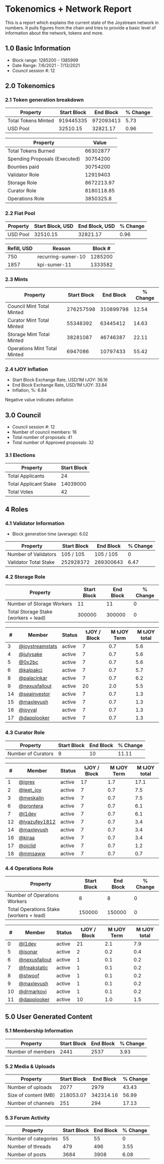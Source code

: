 # Tokenomics + Network Report
This is a report which explains the current state of the Joystream network in numbers. It pulls figures from the chain and tries to provide a basic level of information about the network, tokens and more. 

## 1.0 Basic Information
* Block range: 1285200 - 1385999
* Date Range: 7/6/2021 - 7/13/2021
* Council session #: 12

## 2.0 Tokenomics
### 2.1 Token generation breakdown
| Property            | Start Block | End Block | % Change |
|---------------------|--------------|--------------|----------|
| Total Tokens Minted |  919445335 | 972093413 | 5.73 |
| USD Pool |  32510.15 | 32821.17 | 0.96 |

| Property            | Value        |
|---------------------|--------------|
| Total Tokens Burned | 66302877 |
| Spending Proposals (Executed) | 30754200 |
| Bounties paid       | 30754200 |
| Validator Role      | 12919403 |
| Storage Role        | 8672213.97 |
| Curator Role        | 8180118.85 |
| Operations Role     | 3850325.8 |

### 2.2 Fiat Pool
| Property            | Start Block, USD | End Block, USD | % Change |
|---------------------|--------------|--------------|----------|
| USD Pool | 32510.15 | 32821.17 | 0.96 |

| Refill, USD | Reason | Block # |
|---------------------|--------------|--------------|
| 750 | recurring-sumer-10 | 1285200 |
| 1857 | kpi-sumer-11 | 1333582 |


### 2.3 Mints
| Property                    | Start Block           | End Block | % Change |
|-----------------------------|-----------------------|--------------|----------|
| Council Mint Total Minted   | 276257598  | 310899798 |12.54 |
| Curator Mint Total Minted   | 55348392 | 63445412 | 14.63 |
| Storage Mint Total Minted   | 38281087 | 46746387 | 22.11 |
| Operations Mint Total Minted | 6947086 | 10797433 | 55.42 |


### 2.4 tJOY Inflation

* Start Block Exchange Rate, USD/1M tJOY: 36.16
* End Block Exchange Rate, USD/1M tJOY: 33.84
* Inflation, %: 6.84

Negative value indicates deflation

## 3.0 Council
* Council session #: 12
* Number of council members: 16
* Total number of proposals: 41
* Total number of Approved proposals: 32

### 3.1 Elections
| Property                    | Start Block  |
|-----------------------------|--------------|
| Total Applicants            | 24 |
| Total Applicant Stake       | 14039000 |
| Total Votes                 | 42 |

## 4 Roles
### 4.1 Validator Information
* Block generation time (average): 6.02

| Property                   | Start Block | End Block | % Change |
|----------------------------|--------------|--------------|----------|
| Number of Validators       | 105 / 105 | 105 / 105 | 0 |
| Validator Total Stake      | 252928372 | 269300643 | 6.47 |


### 4.2 Storage Role
| Property                | Start Block | End Block | % Change |
|-------------------------|--------------|--------------|----------|
| Number of Storage Workers | 11 | 11 | 0 |
| Total Storage Stake (workers + lead) | 300000 | 300000 | 0 |

| # | Member | Status | tJOY / Block | M tJOY Term | M tJOY total |
|--|--|--|--|--|--|
| 3 | [@joystreamstats](https://pioneer.joystreamstats.live/#/members/joystreamstats) | active | 7 | 0.7 | 5.6 |
| 4 | [@julysake](https://pioneer.joystreamstats.live/#/members/julysake) | active | 7 | 0.7 | 5.6 |
| 5 | [@0x2bc](https://pioneer.joystreamstats.live/#/members/0x2bc) | active | 7 | 0.7 | 5.6 |
| 6 | [@kalpakci](https://pioneer.joystreamstats.live/#/members/kalpakci) | active | 7 | 0.7 | 5.7 |
| 8 | [@palacinkar](https://pioneer.joystreamstats.live/#/members/palacinkar) | active | 7 | 0.7 | 6.2 |
| 9 | [@nexusfallout](https://pioneer.joystreamstats.live/#/members/nexusfallout) | active | 20 | 2.0 | 5.5 |
| 14 | [@seainvestor](https://pioneer.joystreamstats.live/#/members/seainvestor) | active | 7 | 0.7 | 1.3 |
| 15 | [@maxlevush](https://pioneer.joystreamstats.live/#/members/maxlevush) | active | 7 | 0.7 | 1.3 |
| 16 | [@joyval](https://pioneer.joystreamstats.live/#/members/joyval) | active | 7 | 0.7 | 1.3 |
| 17 | [@dapplooker](https://pioneer.joystreamstats.live/#/members/dapplooker) | active | 7 | 0.7 | 1.3 |


### 4.3 Curator Role
| Property                | Start Block | End Block | % Change |
|-------------------------|--------------|--------------|----------|
| Number of Curators      | 9 | 10 | 11.11 |

| # | Member | Status | tJOY / Block | M tJOY Term | M tJOY total |
|--|--|--|--|--|--|
| 1 | [@igrex](https://pioneer.joystreamstats.live/#/members/igrex) | active | 17 | 1.7 | 17.1 |
| 2 | [@leet_joy](https://pioneer.joystreamstats.live/#/members/leet_joy) | active | 7 | 0.7 | 7.5 |
| 3 | [@meskalin](https://pioneer.joystreamstats.live/#/members/meskalin) | active | 7 | 0.7 | 7.5 |
| 6 | [@prontera](https://pioneer.joystreamstats.live/#/members/prontera) | active | 7 | 0.7 | 6.1 |
| 7 | [@l1dev](https://pioneer.joystreamstats.live/#/members/l1dev) | active | 7 | 0.7 | 6.1 |
| 12 | [@lyazufey1812](https://pioneer.joystreamstats.live/#/members/lyazufey1812) | active | 7 | 0.7 | 3.4 |
| 14 | [@maxlevush](https://pioneer.joystreamstats.live/#/members/maxlevush) | active | 7 | 0.7 | 3.4 |
| 16 | [@kiraa](https://pioneer.joystreamstats.live/#/members/kiraa) | active | 7 | 0.7 | 3.4 |
| 17 | [@oiclid](https://pioneer.joystreamstats.live/#/members/oiclid) | active | 7 | 0.7 | 1.2 |
| 18 | [@mmsaww](https://pioneer.joystreamstats.live/#/members/mmsaww) | active | 7 | 0.7 | 0.7 |


### 4.4 Operations Role
| Property                | Start Block | End Block | % Change |
|-------------------------|--------------|--------------|----------|
| Number of Operations Workers      | 8 | 8 | 0 |
| Total Operations Stake (workers + lead) | 150000 | 150000 | 0 |

| # | Member | Status | tJOY / Block | M tJOY Term | M tJOY total |
|--|--|--|--|--|--|
| 0 | [@l1dev](https://pioneer.joystreamstats.live/#/members/l1dev) | active | 21 | 2.1 | 7.9 |
| 5 | [@isonar](https://pioneer.joystreamstats.live/#/members/isonar) | active | 2 | 0.2 | 0.4 |
| 6 | [@nexusfallout](https://pioneer.joystreamstats.live/#/members/nexusfallout) | active | 1 | 0.1 | 0.2 |
| 7 | [@freakstatic](https://pioneer.joystreamstats.live/#/members/freakstatic) | active | 1 | 0.1 | 0.2 |
| 8 | [@stwoof](https://pioneer.joystreamstats.live/#/members/stwoof) | active | 1 | 0.1 | 0.2 |
| 9 | [@maxlevush](https://pioneer.joystreamstats.live/#/members/maxlevush) | active | 1 | 0.1 | 0.2 |
| 10 | [@drmarkovi](https://pioneer.joystreamstats.live/#/members/drmarkovi) | active | 1 | 0.1 | 0.2 |
| 11 | [@dapplooker](https://pioneer.joystreamstats.live/#/members/dapplooker) | active | 10 | 1.0 | 1.5 |


## 5.0 User Generated Content
### 5.1 Membership Information
| Property          | Start Block | End Block | % Change |
|-------------------|--------------|--------------|----------|
| Number of members | 2441|  2537 | 3.93 |

### 5.2 Media & Uploads
| Property                | Start Block | End Block | % Change |
|-------------------------|--------------|--------------|----------|
| Number of uploads       | 2077 | 2979  |  43.43 |
| Size of content (MB)    |  218053.07 |  342314.16 | 56.99 |
| Number of channels      |  251 | 294 | 17.13 |

### 5.3 Forum Activity
| Property          | Start Block | End Block | % Change |
|-------------------|--------------|--------------|----------|
| Number of categories | 55 | 55 | 0 |
| Number of threads    | 479 | 496 | 3.55 |
| Number of posts      | 3684 | 3908 | 6.08 |
